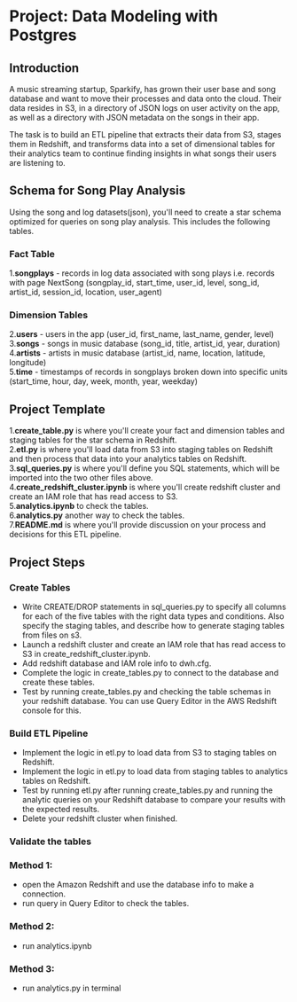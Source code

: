 # Project: Data Modeling with Postgres
## Introduction
A music streaming startup, Sparkify, has grown their user base and song database and want to move their processes and data onto the cloud. Their data resides in S3, in a directory of JSON logs on user activity on the app, as well as a directory with JSON metadata on the songs in their app.

The task is to build an ETL pipeline that extracts their data from S3, stages them in Redshift, and transforms data into a set of dimensional tables for their analytics team to continue finding insights in what songs their users are listening to.

## Schema for Song Play Analysis
Using the song and log datasets(json), you'll need to create a star schema optimized for queries on song play analysis. This includes the following tables.

### Fact Table
1.**songplays** - records in log data associated with song plays i.e. records with page NextSong (songplay_id, start_time, user_id, level, song_id, artist_id, session_id, location, user_agent)
### Dimension Tables
2.**users** - users in the app (user_id, first_name, last_name, gender, level)   
3.**songs** - songs in music database (song_id, title, artist_id, year, duration)  
4.**artists** - artists in music database (artist_id, name, location, latitude, longitude)  
5.**time** - timestamps of records in songplays broken down into specific units (start_time, hour, day, week, month, year, weekday)

## Project Template
1.**create_table.py** is where you'll create your fact and dimension tables and staging tables for the star schema in Redshift.  
2.**etl.py** is where you'll load data from S3 into staging tables on Redshift and then process that data into your analytics tables on Redshift.  
3.**sql_queries.py** is where you'll define you SQL statements, which will be imported into the two other files above.  
4.**create_redshift_cluster.ipynb** is where you'll create redshift cluster and create an IAM role that has read access to S3.  
5.**analytics.ipynb** to check the tables.  
6.**analytics.py** another way to check the tables.  
7.**README.md** is where you'll provide discussion on your process and decisions for this ETL pipeline.  

## Project Steps
### Create Tables
* Write CREATE/DROP statements in sql_queries.py to specify all columns for each of the five tables with the right data types and conditions. Also specify the staging tables, and describe how to generate staging tables from files on s3.
* Launch a redshift cluster and create an IAM role that has read access to S3 in create_redshift_cluster.ipynb.
* Add redshift database and IAM role info to dwh.cfg.
* Complete the logic in create_tables.py to connect to the database and create these tables.
* Test by running create_tables.py and checking the table schemas in your redshift database. You can use Query Editor in the AWS Redshift console for this.

### Build ETL Pipeline
* Implement the logic in etl.py to load data from S3 to staging tables on Redshift.
* Implement the logic in etl.py to load data from staging tables to analytics tables on Redshift.
* Test by running etl.py after running create_tables.py and running the analytic queries on your Redshift database to compare your results with the expected results.
* Delete your redshift cluster when finished.

### Validate the tables
### Method 1:
* open the Amazon Redshift and use the database info to make a connection.
* run query in Query Editor to check the tables.
### Method 2:
* run analytics.ipynb
### Method 3:
* run analytics.py in terminal

